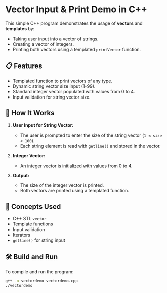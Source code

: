 # Vector Input & Print Demo in C++

This simple C++ program demonstrates the usage of **vectors** and **templates** by:
- Taking user input into a vector of strings.
- Creating a vector of integers.
- Printing both vectors using a templated `printVector` function.

## 📋 Features

- Templated function to print vectors of any type.
- Dynamic string vector size input (1–99).
- Standard integer vector populated with values from 0 to 4.
- Input validation for string vector size.

## 🚀 How It Works

1. **User Input for String Vector:**
   - The user is prompted to enter the size of the string vector (`1 ≤ size < 100`).
   - Each string element is read with `getline()` and stored in the vector.

2. **Integer Vector:**
   - An integer vector is initialized with values from 0 to 4.

3. **Output:**
   - The size of the integer vector is printed.
   - Both vectors are printed using a templated function.

## 🧠 Concepts Used

- C++ STL `vector`
- Template functions
- Input validation
- Iterators
- `getline()` for string input

## 🛠️ Build and Run

To compile and run the program:

```bash
g++ -o vectordemo vectordemo.cpp
./vectordemo

